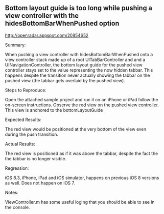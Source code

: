 ## Bottom layout guide is too long while pushing a view controller with the hidesBottomBarWhenPushed option

http://openradar.appspot.com/20854652

Summary:

When pushing a view controller with hidesBottomBarWhenPushed onto a view controller stack made up of a root UITabBarController and and a UINavigationController, the bottom layout guide for the pushed view controller stays set to the value representing the now hidden tabbar. This happens despite the transition never actually showing the tabbar on the pushed view (the tabbar gets overlaid by the pushed view). 

Steps to Reproduce:

Open the attached sample project and run it on an iPhone or iPad follow the on-screen instructions. Observe the red view on the pushed view controller. This view is anchored to the bottomLayoutGuide

Expected Results:

The red view would be positioned at the very bottom of the view even during the push transition.

Actual Results:

The red view is positioned as if it was above the tabbar, despite the fact the the tabbar is no longer visible. 

Regression:

iOS 8.3, iPhone, iPad and iOS simulator, happens on previous iOS 8 versions as well. Does not happen on iOS 7. 

Notes:

ViewController.m has some useful loging that you should be able to see in the console.
